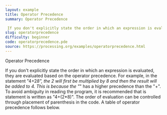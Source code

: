 ```yaml
---
layout: example
title: Operator Precedence
summary: Operator Precedence 

 If you don't explicitly state the order in which an expression is evaluated, they are evaluated based on the operator precedence
slug: operatorprecedence
difficulty: beginner
code: operatorprecedence.pde
source: https://processing.org/examples/operatorprecedence.html
---
```


Operator Precedence 

 If you don't explicitly state the order in which an expression is evaluated, they are evaluated based on the operator precedence. For example, in the statement "4+2*8", the 2 will first be multiplied by 8 and then the result will be added to 4. This is because the "*" has a higher precedence than the "+". To avoid ambiguity in reading the program, it is recommended that is statement is written as "4+(2*8)". The order of evaluation can be controlled through placement of parenthesis in the code. A table of operator precedence follows below. 



